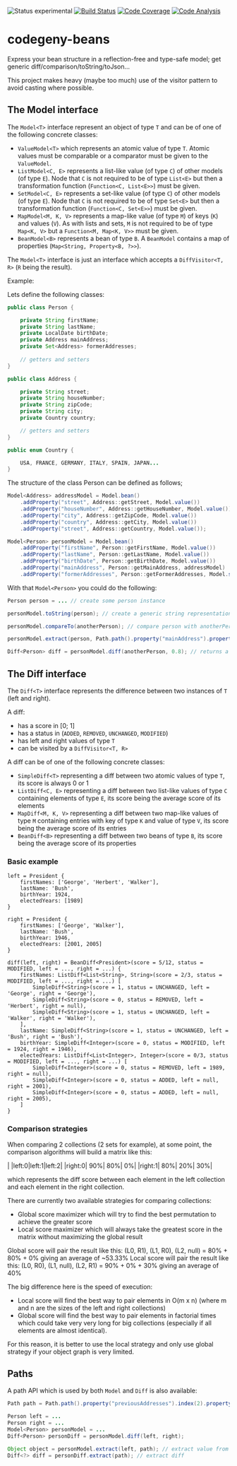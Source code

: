 ![Status experimental](https://img.shields.io/badge/status-experimental-red.svg)
[![Build Status](https://img.shields.io/travis/codegeny/codegeny-beans.svg)](https://travis-ci.org/codegeny/codegeny-beans)
[![Code Coverage](https://img.shields.io/codecov/c/github/codegeny/codegeny-beans.svg)](https://codecov.io/gh/codegeny/codegeny-beans)
[![Code Analysis](https://img.shields.io/codacy/grade/2a447b2e20e34b628cef941f7619e184.svg)](https://www.codacy.com/app/codegeny/codegeny-beans)

# codegeny-beans

Express your bean structure in a reflection-free and type-safe model; get generic diff/comparison/toString/toJson...

This project makes heavy (maybe too much) use of the visitor pattern to avoid casting where possible.

## The Model interface

The `Model<T>` interface represent an object of type `T` and can be of one of the following concrete classes:

- `ValueModel<T>` which represents an atomic value of type `T`. Atomic values must be comparable or a comparator must be given to the `ValueModel`.
- `ListModel<C, E>` represents a list-like value (of type `C`) of other models (of type `E`). Node that `C` is not required to be of type `List<E>` but then a transformation function (`Function<C, List<E>>`) must be given.
- `SetModel<C, E>` represents a set-like value (of type `C`) of other models (of type `E`). Node that `C` is not required to be of type `Set<E>` but then a transformation function (`Function<C, Set<E>>`) must be given.
- `MapModel<M, K, V>` represents a map-like value (of type `M`) of keys (`K`) and values (`V`). As with lists and sets, `M` is not required to be of type `Map<K, V>` but a `Function<M, Map<K, V>>` must be given.
- `BeanModel<B>` represents a bean of type `B`. A `BeanModel` contains a map of properties (`Map<String, Property<B, ?>>`).

The `Model<T>` interface is just an interface which accepts a `DiffVisitor<T, R>` (`R` being the result).

Example:

Lets define the following classes:

```java
public class Person {

	private String firstName;
	private String lastName;
	private LocalDate birthDate;
	private Address mainAddress;
	private Set<Address> formerAddresses;
	
	// getters and setters
}

public class Address {

	private String street;
	private String houseNumber;
	private String zipCode;
	private String city;
	private Country country;

	// getters and setters
}

public enum Country {

	USA, FRANCE, GERMANY, ITALY, SPAIN, JAPAN...
}
```

The structure of the class Person can be defined as follows;

```java
Model<Address> addressModel = Model.bean()
	.addProperty("street", Address::getStreet, Model.value())
	.addProperty("houseNumber", Address::getHouseNumber, Model.value())
	.addProperty("city", Address::getZipCode, Model.value())
	.addProperty("country", Address::getCity, Model.value())
	.addProperty("street", Address::getCountry, Model.value());

Model<Person> personModel = Model.bean()
	.addProperty("firstName", Person::getFirstName, Model.value())
	.addProperty("lastName", Person::getLastName, Model.value())
	.addProperty("birthDate", Person::getBirthDate, Model.value())
	.addProperty("mainAddress", Person::getMainAddress, addressModel)
	.addProperty("formerAddresses", Person::getFormerAddresses, Model.set(addressModel));
```

With that `Model<Person>` you could do the following:

```java
Person person = ... // create some person instance

personModel.toString(person); // create a generic string representation for person

personModel.compareTo(anotherPerson); // compare person with anotherPerson by comparing fields in the order they were defined (firstName, lastName, birthDate, mainAddress.street, mainAddress.houseNumber...

personModel.extract(person, Path.path().property("mainAddress").property("city")); // extract person.mainAddress.city

Diff<Person> diff = personModel.diff(anotherPerson, 0.8); // returns a Diff<Person>, see further in the documentation.
```

## The Diff interface

The `Diff<T>` interface represents the difference between two instances of `T` (left and right).

A diff:
- has a score in [0; 1]
- has a status in (`ADDED`, `REMOVED`, `UNCHANGED`, `MODIFIED`)
- has left and right values of type `T`
- can be visited by a `DiffVisitor<T, R>`

A diff can be of one of the following concrete classes:
- `SimpleDiff<T>` representing a diff between two atomic values of type `T`, its score is always 0 or 1
- `ListDiff<C, E>` representing a diff between two list-like values of type `C` containing elements of type `E`, its score being the average score of its elements
- `MapDiff<M, K, V>` representing a diff between two map-like values of type `M` containing entries with key of type `K` and value of type `V`, its score being the average score of its entries
- `BeanDiff<B>` representing a diff between two beans of type `B`, its score being the average score of its properties

### Basic example

``` 
left = President {
	firstNames: ['George', 'Herbert', 'Walker'],
	lastName: 'Bush',
	birthYear: 1924,
	electedYears: [1989]
}

right = President {
	firstNames: ['George', 'Walker'],
	lastName: 'Bush',
	birthYear: 1946,
	electedYears: [2001, 2005]
}

diff(left, right) = BeanDiff<President>(score = 5/12, status = MODIFIED, left = ..., right = ...) {
	firstNames: ListDiff<List<String>, String>(score = 2/3, status = MODIFIED, left = ..., right = ...) [
		SimpleDiff<String>(score = 1, status = UNCHANGED, left = 'George', right = 'George'),
		SimpleDiff<String>(score = 0, status = REMOVED, left = 'Herbert', right = null),
		SimpleDiff<String>(score = 1, status = UNCHANGED, left = 'Walker', right = 'Walker'),
	],
	lastName: SimpleDiff<String>(score = 1, status = UNCHANGED, left = 'Bush', right = 'Bush'),
	birthYear: SimpleDiff<Integer>(score = 0, status = MODIFIED, left = 1924, right = 1946),
	electedYears: ListDiff<List<Integer>, Integer>(score = 0/3, status = MODIFIED, left = ..., right = ...) [
		SimpleDiff<Integer>(score = 0, status = REMOVED, left = 1989, right = null),
		SimpleDiff<Integer>(score = 0, status = ADDED, left = null, right = 2001),
		SimpleDiff<Integer>(score = 0, status = ADDED, left = null, right = 2005),
	]
}
```

### Comparison strategies

When comparing 2 collections (2 sets for example), at some point, the comparison algorithms will build a matrix like this:

|       |left:0|left:1|left:2|
|right:0|   90%|   80%|    0%|
|right:1|   80%|   20%|   30%|

which represents the diff score between each element in the left collection and each element in the right collection.

There are currently two available strategies for comparing collections:
- Global score maximizer which will try to find the best permutation to achieve the greater score
- Local score maximizer which will always take the greatest score in the matrix without maximizing the global result

Global score will pair the result like this: (L0, R1), (L1, R0), (L2, null) = 80% + 80% + 0% giving an average of ~53.33%
Local score will pair the result like this: (L0, R0), (L1, null), (L2, R1) = 90% + 0% + 30% giving an average of 40%

The big difference here is the speed of execution:
- Local score will find the best way to pair elements in O(m x n) (where m and n are the sizes of the left and right collections)
- Global score will find the best way to pair elements in factorial times which could take very very long for big collections (especially if all elements are almost identical).

For this reason, it is better to use the local strategy and only use global strategy if your object graph is very limited.

## Paths

A path API which is used by both `Model` and `Diff` is also available:

```java
Path path = Path.path().property("previousAddresses").index(2).property("street");

Person left = ...
Person right = ...
Model<Person> personModel = ...
Diff<Person> personDiff = personModel.diff(left, right);

Object object = personModel.extract(left, path); // extract value from left
Diff<?> diff = personDiff.extract(path); // extract diff
```